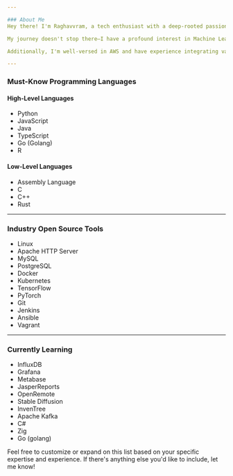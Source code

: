 ```yaml
---

### About Me
Hey there! I'm Raghavvram, a tech enthusiast with a deep-rooted passion for Cyber-Security. I thrive on the thrill of identifying and mitigating cyber vulnerabilities and exploits. With an ever-watchful eye, I navigate the digital landscape, ensuring that systems remain secure and resilient against threats. My curiosity extends beyond just security; I'm also venturing into the fascinating world of Quantum Computing. Though I'm a beginner in this field, I'm captivated by its potential to revolutionize technology as we know it.

My journey doesn't stop there—I have a profound interest in Machine Learning, Deep Learning, and Artificial Intelligence. I believe in leveraging these cutting-edge technologies to evolve industries and make a tangible impact. My vision is to simplify complex tech, making it accessible to everyone. I aspire to create solutions that empower individuals without overwhelming them with intricacies. By abstracting the complexity, I aim to bring the benefits of AI and ML to the layman, transforming the way we interact with technology.

Additionally, I'm well-versed in AWS and have experience integrating various technologies, including DevOps practices, to create seamless and efficient workflows. I'm passionate about merging Cyber-Security, Quantum Computing, ML, DL, AI, and DevOps to drive innovation and elevate the tech industry. Let's connect and collaborate on projects that push the boundaries of what's possible!

---
```


### Must-Know Programming Languages

#### High-Level Languages
- Python
- JavaScript
- Java
- TypeScript
- Go (Golang)
- R

#### Low-Level Languages
- Assembly Language
- C
- C++
- Rust

---

### Industry Open Source Tools

- Linux
- Apache HTTP Server
- MySQL
- PostgreSQL
- Docker
- Kubernetes
- TensorFlow
- PyTorch
- Git
- Jenkins
- Ansible
- Vagrant

---

### Currently Learning
- InfluxDB
- Grafana
- Metabase
- JasperReports
- OpenRemote
- Stable Diffusion
- InvenTree
- Apache Kafka
- C#
- Zig
- Go (golang)


Feel free to customize or expand on this list based on your specific expertise and experience. If there's anything else you'd like to include, let me know!
